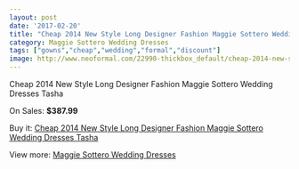 ```yaml
---
layout: post
date: '2017-02-20'
title: "Cheap 2014 New Style Long Designer Fashion Maggie Sottero Wedding Dresses Tasha"
category: Maggie Sottero Wedding Dresses
tags: ["gowns","cheap","wedding","formal","discount"]
image: http://www.neoformal.com/22990-thickbox_default/cheap-2014-new-style-long-designer-fashion-maggie-sottero-wedding-dresses-tasha.jpg
---
```

Cheap 2014 New Style Long Designer Fashion Maggie Sottero Wedding Dresses Tasha

On Sales: **$387.99**
<a href="https://www.neoformal.com/en/maggie-sottero-wedding-dresses-2014/7660-cheap-2014-new-style-long-designer-fashion-maggie-sottero-wedding-dresses-tasha.html"><amp-img layout="responsive" width="600" height="600" src="//www.neoformal.com/22990-thickbox_default/cheap-2014-new-style-long-designer-fashion-maggie-sottero-wedding-dresses-tasha.jpg" alt="Cheap 2014 New Style Long Designer Fashion Maggie Sottero Wedding Dresses Tasha 0" /></a>
<a href="https://www.neoformal.com/en/maggie-sottero-wedding-dresses-2014/7660-cheap-2014-new-style-long-designer-fashion-maggie-sottero-wedding-dresses-tasha.html"><amp-img layout="responsive" width="600" height="600" src="//www.neoformal.com/22991-thickbox_default/cheap-2014-new-style-long-designer-fashion-maggie-sottero-wedding-dresses-tasha.jpg" alt="Cheap 2014 New Style Long Designer Fashion Maggie Sottero Wedding Dresses Tasha 1" /></a>

Buy it: [Cheap 2014 New Style Long Designer Fashion Maggie Sottero Wedding Dresses Tasha](https://www.neoformal.com/en/maggie-sottero-wedding-dresses-2014/7660-cheap-2014-new-style-long-designer-fashion-maggie-sottero-wedding-dresses-tasha.html "Cheap 2014 New Style Long Designer Fashion Maggie Sottero Wedding Dresses Tasha")

View more: [Maggie Sottero Wedding Dresses](https://www.neoformal.com/en/123-maggie-sottero-wedding-dresses-2014 "Maggie Sottero Wedding Dresses")